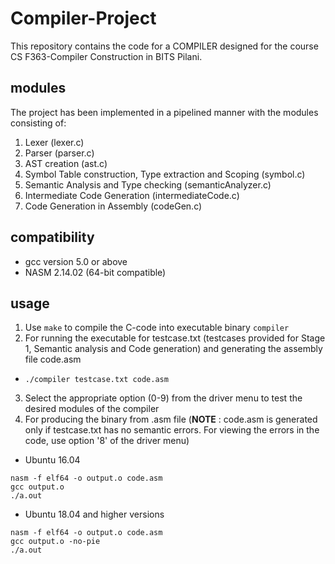 # Compiler-Project
This repository contains the code for a COMPILER designed for the course CS F363-Compiler Construction in BITS Pilani.

## modules
The project has been implemented in a pipelined manner with the modules consisting of:
1. Lexer (lexer.c)
2. Parser (parser.c)
3. AST creation (ast.c)
4. Symbol Table construction, Type extraction and Scoping (symbol.c)
5. Semantic Analysis and Type checking (semanticAnalyzer.c)
6. Intermediate Code Generation (intermediateCode.c)
7. Code Generation in Assembly (codeGen.c)

## compatibility
- gcc version 5.0 or above
- NASM 2.14.02 (64-bit compatible)

## usage
1. Use `make` to compile the C-code into executable binary `compiler`
2. For running the executable for testcase.txt (testcases provided for Stage 1, Semantic analysis and Code generation) and     generating the assembly file code.asm
  - `./compiler testcase.txt code.asm`
3. Select the appropriate option (0-9) from the driver menu to test the desired modules of the compiler
4. For producing the binary from .asm file 
(**NOTE** : code.asm is generated only if testcase.txt has no semantic errors. For viewing the errors in the code, use option '8' of the driver menu)

  - Ubuntu 16.04
  ```
  nasm -f elf64 -o output.o code.asm
  gcc output.o
  ./a.out
  ```
  
  - Ubuntu 18.04 and higher versions
  ```
  nasm -f elf64 -o output.o code.asm
  gcc output.o -no-pie
  ./a.out
  ```
